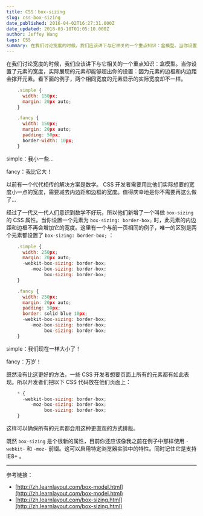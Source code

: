 ```yaml
---
title: CSS：box-sizing
slug: css-box-sizing
date_published: 2016-04-02T16:27:31.000Z
date_updated: 2018-03-10T01:05:10.000Z
author: Jeffey Wang
tags: CSS
summary: 在我们讨论宽度的时候，我们应该讲下与它相关的一个重点知识：盒模型。当你设置了元素的宽度，实际展现的元素却能够超出你的设置：因为元素的边框和内边距会撑开元素。看下面的例子，两个相同宽度的元素显示的实际宽度却不一样。
---
```


在我们讨论宽度的时候，我们应该讲下与它相关的一个重点知识：盒模型。当你设置了元素的宽度，实际展现的元素却能够超出你的设置：因为元素的边框和内边距会撑开元素。看下面的例子，两个相同宽度的元素显示的实际宽度却不一样。

```javascript
    .simple {
      width: 150px;
      margin: 20px auto;
    }

    .fancy {
      width: 150px;
      margin: 20px auto;
      padding: 50px;
      border-width: 10px;
    }
```

simple：我小一些...

fancy：我比它大！

以前有一个代代相传的解决方案是数学。 CSS 开发者需要用比他们实际想要的宽度小一点的宽度，需要减去内边距和边框的宽度。值得庆幸地是你不需要再这么做了...

经过了一代又一代人们意识到数学不好玩，所以他们新增了一个叫做 `box-sizing` 的 CSS 属性。当你设置一个元素为 `box-sizing: border-box;` 时，此元素的内边距和边框不再会增加它的宽度。这里有一个与前一页相同的例子，唯一的区别是两个元素都设置了 `box-sizing: border-box;` ：

```javascript
    .simple {
      width: 250px;
      margin: 20px auto;
      -webkit-box-sizing: border-box;
         -moz-box-sizing: border-box;
              box-sizing: border-box;
    }

    .fancy {
      width: 250px;
      margin: 20px auto;
      padding: 50px;
      border: solid blue 10px;
      -webkit-box-sizing: border-box;
         -moz-box-sizing: border-box;
              box-sizing: border-box;
    }
```

simple：我们现在一样大小了！

fancy：万岁！

既然没有比这更好的方法，一些 CSS 开发者想要页面上所有的元素都有如此表现。所以开发者们把以下 CSS 代码放在他们页面上：

```javascript
    * {
      -webkit-box-sizing: border-box;
         -moz-box-sizing: border-box;
              box-sizing: border-box;
    }
```

这样可以确保所有的元素都会用这种更直观的方式排版。

既然 `box-sizing` 是个很新的属性，目前你还应该像我之前在例子中那样使用 `-webkit-` 和 `-moz-` 前缀。这可以启用特定浏览器实验中的特性。同时记住它是支持 IE8+ 。

---

参考链接：

- [http://zh.learnlayout.com/box-model.html](http://zh.learnlayout.com/box-model.html)
- [http://zh.learnlayout.com/box-sizing.html](http://zh.learnlayout.com/box-sizing.html)
